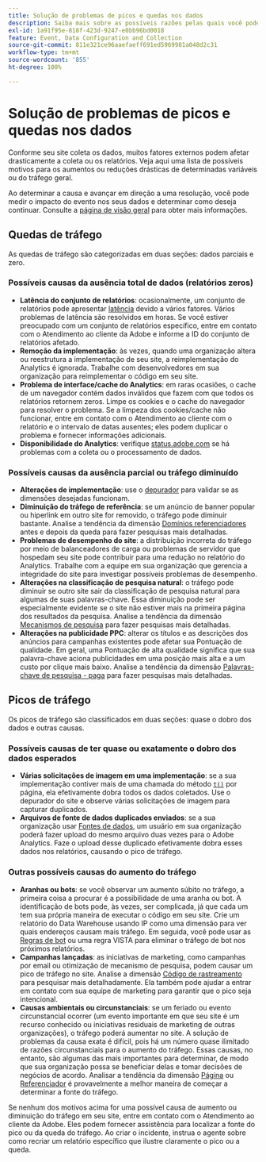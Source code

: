 ```yaml
---
title: Solução de problemas de picos e quedas nos dados
description: Saiba mais sobre as possíveis razões pelas quais você pode ver aumentos ou reduções drásticas nos relatórios de tendências.
exl-id: 1a91f95e-818f-423d-9247-e0bb96bd0018
feature: Event, Data Configuration and Collection
source-git-commit: 811e321ce96aaefaeff691ed5969981a048d2c31
workflow-type: tm+mt
source-wordcount: '855'
ht-degree: 100%

---
```


# Solução de problemas de picos e quedas nos dados

Conforme seu site coleta os dados, muitos fatores externos podem afetar drasticamente a coleta ou os relatórios. Veja aqui uma lista de possíveis motivos para os aumentos ou reduções drásticas de determinadas variáveis ou do tráfego geral.

Ao determinar a causa e avançar em direção a uma resolução, você pode medir o impacto do evento nos seus dados e determinar como deseja continuar. Consulte a [página de visão geral](overview.md) para obter mais informações.

## Quedas de tráfego

As quedas de tráfego são categorizadas em duas seções: dados parciais e zero.

### Possíveis causas da ausência total de dados (relatórios zeros)

* **Latência do conjunto de relatórios**: ocasionalmente, um conjunto de relatórios pode apresentar [latência](../latency.md) devido a vários fatores. Vários problemas de latência são resolvidos em horas. Se você estiver preocupado com um conjunto de relatórios específico, entre em contato com o Atendimento ao cliente da Adobe e informe a ID do conjunto de relatórios afetado.
* **Remoção da implementação**: às vezes, quando uma organização altera ou reestrutura a implementação de seu site, a reimplementação do Analytics é ignorada. Trabalhe com desenvolvedores em sua organização para reimplementar o código em seu site.
* **Problema de interface/cache do Analytics**: em raras ocasiões, o cache de um navegador contém dados inválidos que fazem com que todos os relatórios retornem zeros. Limpe os cookies e o cache do navegador para resolver o problema. Se a limpeza dos cookies/cache não funcionar, entre em contato com o Atendimento ao cliente com o relatório e o intervalo de datas ausentes; eles podem duplicar o problema e fornecer informações adicionais.
* **Disponibilidade do Analytics**: verifique [status.adobe.com](https://status.adobe.com/products/1173/pt) se há problemas com a coleta ou o processamento de dados.

### Possíveis causas da ausência parcial ou tráfego diminuído

* **Alterações de implementação**: use o [depurador](/help/implement/validate/debugger.md) para validar se as dimensões desejadas funcionam.
* **Diminuição do tráfego de referência**: se um anúncio de banner popular ou hiperlink em outro site for removido, o tráfego pode diminuir bastante. Analise a tendência da dimensão [Domínios referenciadores](/help/components/dimensions/referring-domain.md) antes e depois da queda para fazer pesquisas mais detalhadas.
* **Problemas de desempenho do site**: a distribuição incorreta do tráfego por meio de balanceadores de carga ou problemas de servidor que hospedam seu site pode contribuir para uma redução no relatório do Analytics. Trabalhe com a equipe em sua organização que gerencia a integridade do site para investigar possíveis problemas de desempenho.
* **Alterações na classificação de pesquisa natural**: o tráfego pode diminuir se outro site sair da classificação de pesquisa natural para algumas de suas palavras-chave. Essa diminuição pode ser especialmente evidente se o site não estiver mais na primeira página dos resultados da pesquisa. Analise a tendência da dimensão [Mecanismos de pesquisa](/help/components/dimensions/search-engine.md) para fazer pesquisas mais detalhadas.
* **Alterações na publicidade PPC**: alterar os títulos e as descrições dos anúncios para campanhas existentes pode afetar sua Pontuação de qualidade. Em geral, uma Pontuação de alta qualidade significa que sua palavra-chave aciona publicidades em uma posição mais alta e a um custo por clique mais baixo. Analise a tendência da dimensão [Palavras-chave de pesquisa - paga](/help/components/dimensions/search-keyword.md) para fazer pesquisas mais detalhadas.

## Picos de tráfego

Os picos de tráfego são classificados em duas seções: quase o dobro dos dados e outras causas.

### Possíveis causas de ter quase ou exatamente o dobro dos dados esperados

* **Várias solicitações de imagem em uma implementação**: se a sua implementação contiver mais de uma chamada do método [`t()`](/help/implement/vars/functions/t-method.md) por página, ela efetivamente dobra todos os dados coletados. Use o depurador do site e observe várias solicitações de imagem para capturar duplicados.
* **Arquivos de fonte de dados duplicados enviados**: se a sua organização usar [Fontes de dados](/help/import/data-sources/overview.md), um usuário em sua organização poderá fazer upload do mesmo arquivo duas vezes para o Adobe Analytics. Faze o upload desse duplicado efetivamente dobra esses dados nos relatórios, causando o pico de tráfego.

### Outras possíveis causas do aumento do tráfego

* **Aranhas ou bots**: se você observar um aumento súbito no tráfego, a primeira coisa a procurar é a possibilidade de uma aranha ou bot. A identificação de bots pode, às vezes, ser complicada, já que cada um tem sua própria maneira de executar o código em seu site. Crie um relatório do Data Warehouse usando IP como uma dimensão para ver quais endereços causam mais tráfego. Em seguida, você pode usar as [Regras de bot](/help/admin/admin/c-manage-report-suites/c-edit-report-suites/general/bot-removal/bot-rules.md) ou uma regra VISTA para eliminar o tráfego de bot nos próximos relatórios.
* **Campanhas lançadas**: as iniciativas de marketing, como campanhas por email ou otimização de mecanismo de pesquisa, podem causar um pico de tráfego no site. Analise a dimensão [Código de rastreamento](/help/components/dimensions/tracking-code.md) para pesquisar mais detalhadamente. Ela também pode ajudar a entrar em contato com sua equipe de marketing para garantir que o pico seja intencional.
* **Causas ambientais ou circunstanciais**: se um feriado ou evento circunstancial ocorrer (um evento importante em que seu site é um recurso conhecido ou iniciativas residuais de marketing de outras organizações), o tráfego poderá aumentar no site. A solução de problemas da causa exata é difícil, pois há um número quase ilimitado de razões circunstanciais para o aumento do tráfego. Essas causas, no entanto, são algumas das mais importantes para determinar, de modo que sua organização possa se beneficiar delas e tomar decisões de negócios de acordo. Analisar a tendência da dimensão [Página](/help/components/dimensions/page.md) ou [Referenciador](/help/components/dimensions/referrer.md) é provavelmente a melhor maneira de começar a determinar a fonte do tráfego.

Se nenhum dos motivos acima for uma possível causa de aumento ou diminuição do tráfego em seu site, entre em contato com o Atendimento ao cliente da Adobe. Eles podem fornecer assistência para localizar a fonte do pico ou da queda do tráfego. Ao criar o incidente, instrua o agente sobre como recriar um relatório específico que ilustre claramente o pico ou a queda.
